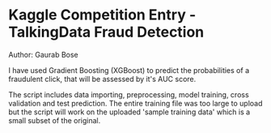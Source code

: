 # Kaggle Competition Entry - TalkingData Fraud Detection

Author: Gaurab Bose

I have used Gradient Boosting (XGBoost) to predict the probabilities of a fraudulent click, that will be assessed by it's AUC score.

The script includes data importing, preprocessing, model training, cross validation and test prediction. The entire training file was too large to upload but the script will work on the uploaded 'sample training data' which is a small subset of the original.
